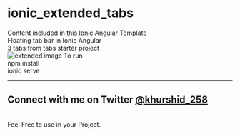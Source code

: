 # ionic_extended_tabs

Content included in this Ionic Angular Template <br>
Floating tab bar in Ionic Angular <br>
3 tabs from tabs starter project <br> ![extended image](https://user-images.githubusercontent.com/73543825/116916485-00cf5d00-ac6b-11eb-846d-59236747c3a8.png) 
To run <br>
npm install <br> 
ionic serve <br>
<hr>
<h2> Connect with me on Twitter <a href="https://twitter.com/khurshid_258">@khurshid_258</a></h2> <br>
 Feel Free to use in your Project. 
